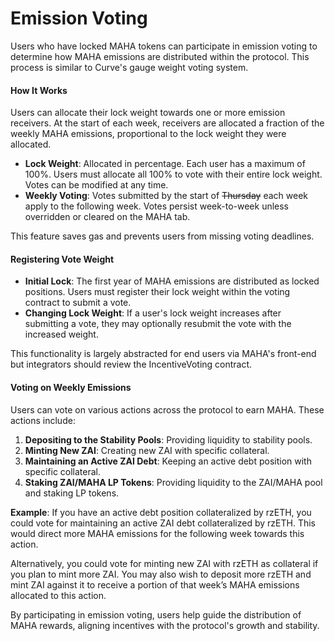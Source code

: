 # Emission Voting

Users who have locked MAHA tokens can participate in emission voting to determine how MAHA emissions are distributed within the protocol. This process is similar to Curve's gauge weight voting system.

#### How It Works

Users can allocate their lock weight towards one or more emission receivers. At the start of each week, receivers are allocated a fraction of the weekly MAHA emissions, proportional to the lock weight they were allocated.

* **Lock Weight**: Allocated in percentage. Each user has a maximum of 100%. Users must allocate all 100% to vote with their entire lock weight. Votes can be modified at any time.
* **Weekly Voting**: Votes submitted by the start of ~~Thursday~~ each week apply to the following week. Votes persist week-to-week unless overridden or cleared on the MAHA tab.

This feature saves gas and prevents users from missing voting deadlines.

#### Registering Vote Weight

* **Initial Lock**: The first year of MAHA emissions are distributed as locked positions. Users must register their lock weight within the voting contract to submit a vote.
* **Changing Lock Weight**: If a user's lock weight increases after submitting a vote, they may optionally resubmit the vote with the increased weight.

This functionality is largely abstracted for end users via MAHA's front-end but integrators should review the IncentiveVoting contract.

#### Voting on Weekly Emissions

Users can vote on various actions across the protocol to earn MAHA. These actions include:

1. **Depositing to the Stability Pools**: Providing liquidity to stability pools.
2. **Minting New ZAI**: Creating new ZAI with specific collateral.
3. **Maintaining an Active ZAI Debt**: Keeping an active debt position with specific collateral.
4. **Staking ZAI/MAHA LP Tokens**: Providing liquidity to the ZAI/MAHA pool and staking LP tokens.

**Example**: If you have an active debt position collateralized by rzETH, you could vote for maintaining an active ZAI debt collateralized by rzETH. This would direct more MAHA emissions for the following week towards this action.

Alternatively, you could vote for minting new ZAI with rzETH as collateral if you plan to mint more ZAI. You may also wish to deposit more rzETH and mint ZAI against it to receive a portion of that week’s MAHA emissions allocated to this action.

By participating in emission voting, users help guide the distribution of MAHA rewards, aligning incentives with the protocol's growth and stability.
